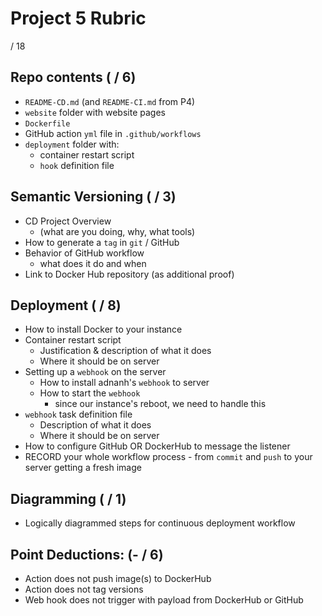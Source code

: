 # Project 5 Rubric

/ 18

## Repo contents ( / 6)

- `README-CD.md` (and `README-CI.md` from P4)
- `website` folder with website pages
- `Dockerfile`
- GitHub action `yml` file in `.github/workflows`
- `deployment` folder with:
  - container restart script
  - `hook` definition file

## Semantic Versioning ( / 3)

- CD Project Overview
  - (what are you doing, why, what tools)
- How to generate a `tag` in `git` / GitHub
- Behavior of GitHub workflow
  - what does it do and when
- Link to Docker Hub repository (as additional proof)

## Deployment ( / 8)

- How to install Docker to your instance
- Container restart script
  - Justification & description of what it does
  - Where it should be on server
- Setting up a `webhook` on the server
  - How to install adnanh's `webhook` to server
  - How to start the `webhook`
    - since our instance's reboot, we need to handle this
- `webhook` task definition file
  - Description of what it does
  - Where it should be on server
- How to configure GitHub OR DockerHub to message the listener
- RECORD your whole workflow process - from `commit` and `push` to your server getting a fresh image 

## Diagramming ( / 1)

- Logically diagrammed steps for continuous deployment workflow

## Point Deductions: (- / 6)

- Action does not push image(s) to DockerHub
- Action does not tag versions
- Web hook does not trigger with payload from DockerHub or GitHub